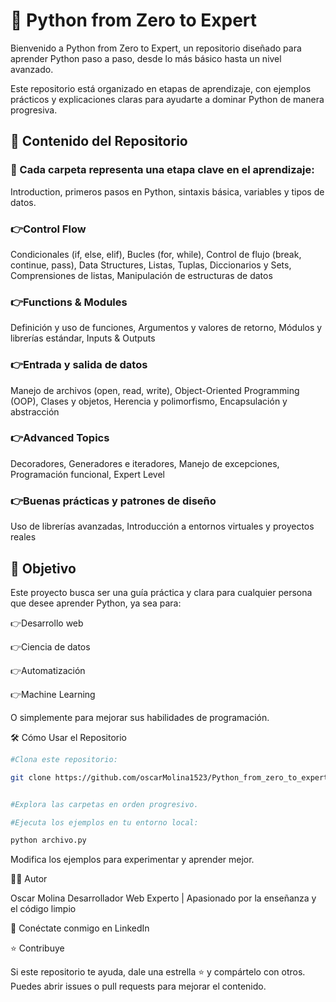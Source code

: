 <h1 align="left">🐍 Python from Zero to Expert</h1>

Bienvenido a Python from Zero to Expert, un repositorio diseñado para aprender Python paso a paso, desde lo más básico hasta un nivel avanzado.

Este repositorio está organizado en etapas de aprendizaje, con ejemplos prácticos y explicaciones claras para ayudarte a dominar Python de manera progresiva.

<h2>📌 Contenido del Repositorio</h2>

<h3>🔹 Cada carpeta representa una etapa clave en el aprendizaje:</h3>

<p>Introduction, primeros pasos en Python, sintaxis básica, variables y tipos de datos.</p>

<h3>👉Control Flow</h3>

Condicionales (if, else, elif), Bucles (for, while), Control de flujo (break, continue, pass), Data Structures, Listas, Tuplas, Diccionarios y Sets, Comprensiones de listas, Manipulación de estructuras de datos

<h3>👉Functions & Modules</h3>

Definición y uso de funciones, Argumentos y valores de retorno, Módulos y librerías estándar, Inputs & Outputs

<h3>👉Entrada y salida de datos</h3>

Manejo de archivos (open, read, write), Object-Oriented Programming (OOP), Clases y objetos, Herencia y polimorfismo, Encapsulación y abstracción

<h3>👉Advanced Topics</h3>

Decoradores, Generadores e iteradores, Manejo de excepciones, Programación funcional, Expert Level

<h3>👉Buenas prácticas y patrones de diseño</h3>

Uso de librerías avanzadas, Introducción a entornos virtuales y proyectos reales

<h2>🚀 Objetivo</h2>

Este proyecto busca ser una guía práctica y clara para cualquier persona que desee aprender Python, ya sea para:

👉Desarrollo web

👉Ciencia de datos

👉Automatización

👉Machine Learning

O simplemente para mejorar sus habilidades de programación.

🛠️ Cómo Usar el Repositorio
```bash
#Clona este repositorio:

git clone https://github.com/oscarMolina1523/Python_from_zero_to_expert.git


#Explora las carpetas en orden progresivo.

#Ejecuta los ejemplos en tu entorno local:

python archivo.py

```
Modifica los ejemplos para experimentar y aprender mejor.

👨‍💻 Autor

Oscar Molina
Desarrollador Web Experto | Apasionado por la enseñanza y el código limpio

📎 Conéctate conmigo en LinkedIn

⭐ Contribuye

Si este repositorio te ayuda, dale una estrella ⭐ y compártelo con otros.
Puedes abrir issues o pull requests para mejorar el contenido.
